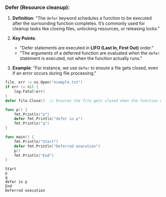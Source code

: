 ### **Defer** (Resource cleanup):

1. **Definition**: "The `defer` keyword schedules a function to be executed after the surrounding function completes. It’s commonly used for cleanup tasks like closing files, unlocking resources, or releasing locks."
    
2. **Key Points**:
    
    - "Defer statements are executed in **LIFO (Last In, First Out)** order."
    - "The arguments of a deferred function are evaluated when the `defer` statement is executed, not when the function actually runs."
3. **Example**: "For instance, we use `defer` to ensure a file gets closed, even if an error occurs during file processing."
```go
file, err := os.Open("example.txt")
if err != nil {
    log.Fatal(err)
}
defer file.Close()  // Ensures the file gets closed when the function exits
```

```go
func p() {
	fmt.Println("p")
	defer fmt.Println("defer in p")
	fmt.Println("q")
}

func main() {
	fmt.Println("Start")
	defer fmt.Println("Deferred execution")
	p()
	fmt.Println("End")
}
```

```
Start
p
q
defer in p
End
Deferred execution
```


